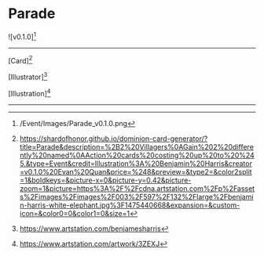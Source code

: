 # Parade

![v0.1.0][^v0.1.0]

---

[Card][^Card]

[Illustrator][^Illustrator]

[Illustration][^Illustration]

---

[^v0.1.0]: /Event/Images/Parade_v0.1.0.png
[^Card]: https://shardofhonor.github.io/dominion-card-generator/?title=Parade&description=%2B2%20Villagers%0AGain%202%20differently%20named%0AAction%20cards%20costing%20up%20to%20%245.&type=Event&credit=Illustration%3A%20Benjamin%20Harris&creator=v0.1.0%20Evan%20Quan&price=%248&preview=&type2=&color2split=1&boldkeys=&picture-x=0&picture-y=0.42&picture-zoom=1&picture=https%3A%2F%2Fcdna.artstation.com%2Fp%2Fassets%2Fimages%2Fimages%2F003%2F597%2F132%2Flarge%2Fbenjamin-harris-white-elephant.jpg%3F1475440668&expansion=&custom-icon=&color0=0&color1=0&size=1
[^Illustrator]: https://www.artstation.com/benjamesharris
[^Illustration]: https://www.artstation.com/artwork/3ZEXJ
